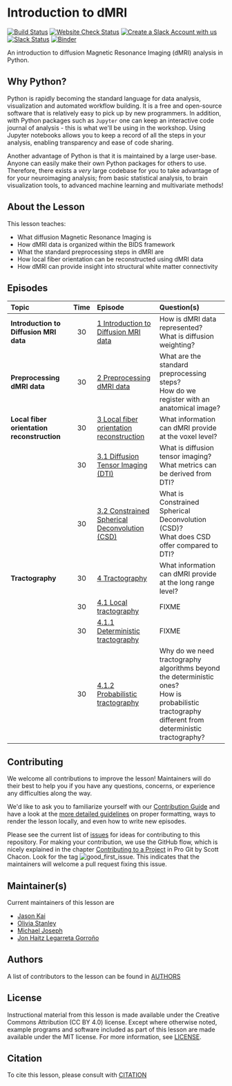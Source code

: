 # Introduction to dMRI

[![Build Status](https://github.com/carpentries-incubator/SDC-BIDS-dMRI/workflows/Build,%20test/badge.svg)](https://github.com/carpentries-incubator/SDC-BIDS-dMRI/actions?query=workflow%3A"Build%2C+test")
[![Website Check Status](https://github.com/carpentries-incubator/SDC-BIDS-dMRI/workflows/Website/badge.svg)](https://github.com/carpentries-incubator/SDC-BIDS-dMRI/actions/workflows/website.yml?query=workflow%3AWebsite)
[![Create a Slack Account with us][create_slack_svg]][slack_heroku_invite]
[![Slack Status][slack_channel_status]][slack_channel_url]
[![Binder][binder_svg]][binder_url]

An introduction to diffusion Magnetic Resonance Imaging (dMRI) analysis in
Python.

## Why Python?

Python is rapidly becoming the standard language for data analysis,
visualization and automated workflow building. It is a free and open-source
software that is relatively easy to pick up by new programmers. In addition,
with Python packages such as `Jupyter` one can keep an interactive code journal
of analysis - this is what we'll be using in the workshop. Using Jupyter
notebooks allows you to keep a record of all the steps in your analysis,
enabling transparency and ease of code sharing.

Another advantage of Python is that it is maintained by a large user-base.
Anyone can easily make their own Python packages for others to use. Therefore,
there exists a *very* large codebase for you to take advantage of for your
neuroimaging analysis; from basic statistical analysis, to brain visualization
tools, to advanced machine learning and multivariate methods!

## About the Lesson

This lesson teaches:
- What diffusion Magnetic Resonance Imaging is
- How dMRI data is organized within the BIDS framework
- What the standard preprocessing steps in dMRI are
- How local fiber orientation can be reconstructed using dMRI data
- How dMRI can provide insight into structural white matter connectivity

## Episodes

|   Topic  | Time | Episode | Question(s) |
|:---------|:----:|:--------|:------------|
| **Introduction to Diffusion MRI data** | 30 | [1 Introduction to Diffusion MRI data][episode01] | How is dMRI data represented?<br />What is diffusion weighting? |
| **Preprocessing dMRI data** | 30 | [2 Preprocessing dMRI data][episode02] | What are the standard preprocessing steps?<br />How do we register with an anatomical image? |
| **Local fiber orientation reconstruction** | 30 | [3 Local fiber orientation reconstruction][episode03] | What information can dMRI provide at the voxel level? |
| | 30 | [3.1 Diffusion Tensor Imaging (DTI)][episode04] | What is diffusion tensor imaging?<br />What metrics can be derived from DTI? |
| | 30 | [3.2 Constrained Spherical Deconvolution (CSD)][episode05] | What is Constrained Spherical Deconvolution (CSD)?<br />What does CSD offer compared to DTI? |
| **Tractography** | 30 | [4 Tractography][episode06] | What information can dMRI provide at the long range level? |
| | 30 | [4.1 Local tractography][episode07] | FIXME |
| | 30 | [4.1.1 Deterministic tractography][episode08] | FIXME |
| | 30 | [4.1.2 Probabilistic tractography][episode09] | Why do we need tractography algorithms beyond the deterministic ones?<br />How is probabilistic tractography different from deterministic tractography? |

## Contributing

We welcome all contributions to improve the lesson! Maintainers will do their best to help you if you have any
questions, concerns, or experience any difficulties along the way.

We'd like to ask you to familiarize yourself with our [Contribution Guide](CONTRIBUTING.md) and have a look at
the [more detailed guidelines][lesson-example] on proper formatting, ways to render the lesson locally, and even
how to write new episodes.

Please see the current list of [issues][link_issues] for ideas for contributing to this
repository. For making your contribution, we use the GitHub flow, which is
nicely explained in the chapter [Contributing to a Project](http://git-scm.com/book/en/v2/GitHub-Contributing-to-a-Project) in Pro Git
by Scott Chacon.
Look for the tag ![good_first_issue](https://img.shields.io/badge/-good%20first%20issue-gold.svg). This indicates that the maintainers will welcome a pull request fixing this issue.

## Maintainer(s)

Current maintainers of this lesson are

* [Jason Kai][jason_kai]
* [Olivia Stanley][olivia_stanley]
* [Michael Joseph][michael_joseph]
* [Jon Haitz Legarreta Gorroño][jon_legarreta]

## Authors

A list of contributors to the lesson can be found in [AUTHORS](AUTHORS)

## License

Instructional material from this lesson is made available under the Creative
Commons Attribution (CC BY 4.0) license. Except where otherwise noted, example
programs and software included as part of this lesson are made available under
the MIT license. For more information, see [LICENSE](LICENSE.md).

## Citation

To cite this lesson, please consult with [CITATION](CITATION)

[create_slack_svg]: https://img.shields.io/badge/Create_Slack_Account-The_Carpentries-071159.svg
[slack_heroku_invite]: https://swc-slack-invite.herokuapp.com
[slack_channel_status]: https://img.shields.io/badge/Slack_Channel-neuroimaging-E01563.svg
[slack_channel_url]: https://swcarpentry.slack.com/messages/CCJBHKCHZ
[binder_svg]: https://mybinder.org/badge_logo.svg
[binder_url]: https://mybinder.org/v2/gh/carpentries-incubator/SDC-BIDS-dMRI/main?urlpath=lab/tree/code
[episode01]: https://carpentries-incubator.github.io/SDC-BIDS-dMRI/introduction/index.html
[episode02]: https://carpentries-incubator.github.io/SDC-BIDS-dMRI/preprocessing/index.html
[episode03]: https://carpentries-incubator.github.io/SDC-BIDS-dMRI/local_orientation_reconstruction/index.html
[episode04]: https://carpentries-incubator.github.io/SDC-BIDS-dMRI/diffusion_tensor_imaging/index.html
[episode05]: https://carpentries-incubator.github.io/SDC-BIDS-dMRI/constrained_spherical_deconvolution/index.html
[episode06]: https://carpentries-incubator.github.io/SDC-BIDS-dMRI/tractography/index.html
[episode07]: https://carpentries-incubator.github.io/SDC-BIDS-dMRI/local_tractography/index.html
[episode08]: https://carpentries-incubator.github.io/SDC-BIDS-dMRI/deterministic_tractography/index.html
[episode09]: https://carpentries-incubator.github.io/SDC-BIDS-dMRI/probabilistic_tractography/index.html
[lesson-example]: https://carpentries.github.io/lesson-example
[link_issues]: https://github.com/conp-pcno-training/SDC-BIDS-dMRI/issues
[jason_kai]: https://github.com/kaitj
[olivia_stanley]: https://github.com/ostanley
[michael_joseph]: https://github.com/josephmje
[jon_legarreta]: https://github.com/jhlegarreta
